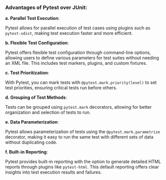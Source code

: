 ﻿### **Advantages of Pytest over JUnit:**

**a. Parallel Test Execution**:

Pytest allows for parallel execution of test cases using plugins such as `pytest-xdist`, making test execution faster and more efficient.

**b. Flexible Test Configuration**:

Pytest offers flexible test configuration through command-line options, allowing users to define various parameters for test suites without needing an XML file. This includes test markers, plugins, and custom fixtures.

**c. Test Prioritization**:

With Pytest, you can mark tests with `@pytest.mark.priority(level)` to set test priorities, ensuring critical tests run before others.

**d. Grouping of Test Methods**:

Tests can be grouped using `pytest.mark` decorators, allowing for better organization and selection of tests to run.

**e. Data Parameterization**:

Pytest allows parameterization of tests using the `@pytest.mark.parametrize` decorator, making it easy to run the same test with different sets of data without duplicating code.

**f. Built-in Reporting**:

Pytest provides built-in reporting with the option to generate detailed HTML reports through plugins like `pytest-html`. This default reporting offers clear insights into test execution results and failures.